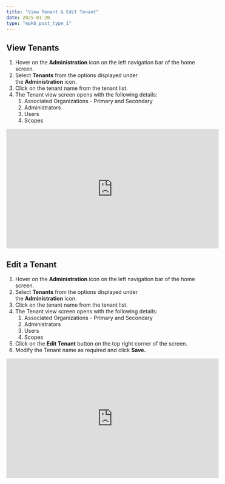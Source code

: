 ```yaml
---
title: "View Tenant & Edit Tenant"
date: 2025-01-20
type: "epkb_post_type_1"
---
```


## **View Tenants**

1. Hover on the **Administration** icon on the left navigation bar of the home screen.
3. Select **Tenants** from the options displayed under the **Administration** icon.
5. Click on the tenant name from the tenant list.
7. The Tenant view screen opens with the following details:
    1. Associated Organizations - Primary and Secondary
    3. Administrators
    5. Users
    7. Scopes

<iframe
  width="560"
  height="315"
  src="https://www.youtube.com/embed/wWo0y_lyVgY?si=oyQJ9mFZDL9XzEXY"
  title="YouTube video player"
  frameBorder="0"
  allow="accelerometer; autoplay; clipboard-write; encrypted-media; gyroscope; picture-in-picture; web-share"
  referrerPolicy="strict-origin-when-cross-origin"
  allowFullScreen
></iframe>

## **Edit a Tenant**

1. Hover on the **Administration** icon on the left navigation bar of the home screen.
3. Select **Tenants** from the options displayed under the **Administration** icon.
5. Click on the tenant name from the tenant list.
7. The Tenant view screen opens with the following details:
    1. Associated Organizations - Primary and Secondary
    3. Administrators
    5. Users
    7. Scopes
9. Click on the **Edit Tenant** button on the top right corner of the screen.
11. Modify the Tenant name as required and click **Save.**

<iframe
  width="560"
  height="315"
  src="https://www.youtube.com/embed/BZLdYDRA69c?si=P6In2q3K58ga5ykF"
  title="YouTube video player"
  frameBorder="0"
  allow="accelerometer; autoplay; clipboard-write; encrypted-media; gyroscope; picture-in-picture; web-share"
  referrerPolicy="strict-origin-when-cross-origin"
  allowFullScreen
></iframe>
